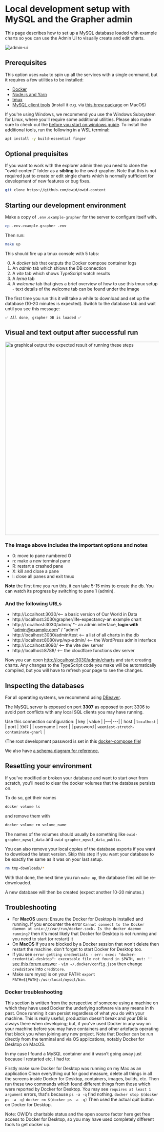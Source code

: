 # Local development setup with MySQL and the Grapher admin

This page describes how to set up a MySQL database loaded with example charts so you can use the Admin UI to visually create and edit charts.

![admin-ui](./screenshots/admin-ui.png)

## Prerequisites

This option uses `make` to spin up all the services with a single command, but it requires a few utilities to be installed:

-   [Docker](https://www.docker.com/get-started)
-   [Node.js and Yarn](./local-typescript-setup.md)
-   [tmux](https://github.com/tmux/tmux/wiki/Installing#binary-packages)
-   [MySQL client tools](https://dev.mysql.com/doc/refman/8.0/en/mysql.html) (install it e.g. via [this brew package](https://formulae.brew.sh/formula/mysql-client) on MacOS)

If you're using Windows, we recommend you use the Windows Subsystem for Linux, where you'll require some additional utilities. Please also make sure to check out the [before you start on windows guide](before-you-start-on-windows.md). To install the additional tools, run the following in a WSL terminal:

```bash
apt install -y build-essential finger
```

## Optional prequisites

If you want to work with the explorer admin then you need to clone the "owid-content" folder as a **sibling** to the owid-grapher. Note that this is not required just to create or edit single charts which is normally sufficient for development of new features or bug fixes.

```bash
git clone https://github.com/owid/owid-content
```

## Starting our development environment

Make a copy of `.env.example-grapher` for the server to configure itself with.

```bash
cp .env.example-grapher .env
```

Then run:

```bash
make up
```

This should fire up a tmux console with 5 tabs:

0. A _docker_ tab that outputs the Docker compose container logs
1. An _admin_ tab which shiows the DB connection
2. A _vite_ tab which shows TypeScript watch results
3. A _lerna_ tab
4. A _welcome_ tab that gives a brief overview of how to use this tmux setup - text details of the welcome tab can be found under the image

The first time you run this it will take a while to download and set up the database (10-20 minutes is expected). Switch to the database tab and wait until you see this message:

```
✅ All done, grapher DB is loaded ✅
```

## Visual and text output after successful run

<img width="634" alt="a graphical output the expected result of running these steps" src="https://github.com/owid/owid-grapher/assets/10499070/b38ff245-f0e1-4eea-a0de-47d28cec2a75">

### The image above includes the important options and notes

* 0: move to pane numbered O
* n: make a new terminal pane
* R: restart a crashed pane
* X: kill and close a pane
* l: close all panes and exit tmux
  
**Note** the first time you run this, it can take 5-15 mins to create the db. You can watch its progress by switching to pane 1 (admin).

### And the following URLs

* http://Localhost:3030/<-- a basic version of Our World in Data
* http://localhost:3030/grapher/life-expectancy-an example chart
* http://Localhost:3030/admin/ *- an admin interface, **login with** "admin@example.com" / "admin"
* http://localhost:3030/admin/test <-- a list of all charts in the db
* http://localhost:8080/wp/wp-admin/ <-- the WordPress admin interface
* http://Localhost:8090/ <-- the vite dev server
* http://localhost:8788/ <-- the cloudflare functions dev server

Now you can open [http://localhost:3030/admin/charts](http://localhost:3030/admin/charts) and start creating charts. Any changes to the TypeScript code you make will be automatically compiled, but you will have to refresh your page to see the changes.

## Inspecting the databases

For all operating systems, we recommend using [DBeaver](https://dbeaver.io/).

The MySQL server is exposed on port **3307** as opposed to port 3306 to avoid port conflicts with any local SQL clients you may have running.

Use this connection configuration:
| key | value |
|---|---|
| host | `localhost` |
| port | `3307` |
| username | `root` |
| password | `weeniest-stretch-contaminate-gnarl` |

(The root development password is set in this [docker-compose file](https://github.com/owid/owid-grapher/blob/master/docker-compose.grapher.yml#L40))

We also have [a schema diagram for reference.](screenshots/er_diagram.png)

## Resetting your environment

If you've modified or broken your database and want to start over from scratch, you'll need to clear the docker volumes that the database persists on.

To do so, get their names

```bash
docker volume ls
```

and remove them with

```bash
docker volume rm volume_name
```

The names of the volumes should usually be something like `owid-grapher_mysql_data` and `owid-grapher_mysql_data_public`.

You can also remove your local copies of the database exports if you want to download the latest version. Skip this step if you want your database to be exactly the same as it was on your last setup.

```bash
rm tmp-downloads/*
```

With that done, the next time you run `make up`, the database files will be re-downloaded.

A new database will then be created (expect another 10-20 minutes.)

## Troubleshooting

-   For **MacOS** users: Ensure the Docker for Desktop is installed and running. If you encounter the error `Cannot connect to the Docker daemon at unix:///var/run/docker.sock. Is the docker daemon running?` then it's most likely that Docker for Desktop is not running and you need to start (or restart) it
-   On **MacOS** If you are blocked by a Docker session that won't delete then restart the machine, don't forget to start Docker for Desktop too.
-   If you see `error getting credentials - err: exec: "docker-credential-desktop": executable file not found in $PATH, out: ''` [see this forum answer](https://forums.docker.com/t/docker-credential-desktop-exe-executable-file-not-found-in-path-using-wsl2/100225/5) - `vim ~/.docker/config.json` then change `credsStore` into `credStore`.
-   Make sure mysql is on your PATH: `export PATH=${PATH}:/usr/local/mysql/bin`.

### Docker troubleshooting

This section is written from the perspective of someone using a machine on which they have used Docker the underlying software via any means in th past. Once running it can persist regardless of what you do with your machine. This is really useful, production doesn't break and your DB is always there when developing; but, if you've used Docker in any way on your machine before you may have containers and other artefacts operating that block you when joining any new project. Note that Docker can be run directly from the terminal and via OS applications, notably Docker for Desktop on MacOS.

In my case I found a MySQL container and it wasn't going away just because I restarted etc. I had to:

Firstly make sure Docker for Desktop was running on my Mac as an application
Clean everything out for good measure, delete all things in all the screens inside Docker for Desktop, containers, images, builds, etc.
Then run these two commands which found different things from those which were reported by Docker for Desktop. You may see `requires at least 1 argument` errors, that's because `ps -a -q` find nothing.
`docker stop $(docker ps -a -q)`
`docker rm $(docker ps -a -q)`
Then used the actual quit button on Docker for Desktop.

Note: OWID's charitable status and the open source factor here get free access to Docker for Desktop, so you may have used completely different tools to get docker up.
